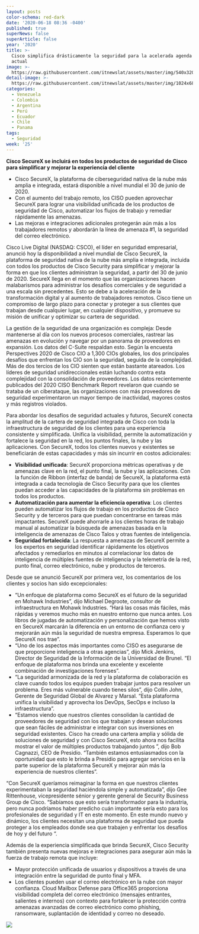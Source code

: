 ```yaml
---
layout: posts
color-schema: red-dark
date: '2020-06-18 08:36 -0400'
published: true
superNews: false
superArticle: false
year: '2020'
title: >-
  Cisco simplifica drásticamente la seguridad para la acelerada agenda de TI
  actual
image: >-
  https://raw.githubusercontent.com/itnewslat/assets/master/img/540x320/Ciber-seguridad-p.jpg
detail-image: >-
  https://raw.githubusercontent.com/itnewslat/assets/master/img/1024x680/Ciber-seguridad-g.jpg
categories:
  - Venezuela
  - Colombia
  - Argentina
  - Perú
  - Ecuador
  - Chile
  - Panama
tags:
  - Seguridad
week: '25'
---
```

**Cisco SecureX se incluirá en todos los productos de seguridad de Cisco para simplificar y mejorar la experiencia del cliente**
- Cisco SecureX, la plataforma de ciberseguridad nativa de la nube más amplia e integrada, estará disponible a nivel mundial el 30 de junio de 2020.
- Con el aumento del trabajo remoto, los CISO pueden aprovechar SecureX para lograr una visibilidad unificada de los productos de seguridad de Cisco, automatizar los flujos de trabajo y remediar rápidamente las amenazas.
- Las mejoras e integraciones adicionales protegerán aún más a los trabajadores remotos y abordarán la línea de amenaza #1, la seguridad del correo electrónico.

Cisco Live Digital (NASDAQ: CSCO), el líder en seguridad empresarial, anunció hoy la disponibilidad a nivel mundial de Cisco SecureX, la plataforma de seguridad nativa de la nube más amplia e integrada, incluida con todos los productos de Cisco Security para simplificar y mejorar la forma en que los clientes administran la seguridad, a partir del 30 de junio de 2020. SecureX llega en el momento que las organizaciones hacen malabarismos para administrar los desafíos comerciales y de seguridad a una escala sin precedentes. Esto se debe a la aceleración de la transformación digital y al aumento de trabajadores remotos. Cisco tiene un compromiso de largo plazo para conectar y proteger a sus clientes que trabajan desde cualquier lugar, en cualquier dispositivo, y promueve su misión de unificar y optimizar su cartera de seguridad.

La gestión de la seguridad de una organización es compleja: Desde mantenerse al día con los nuevos procesos comerciales, rastrear las amenazas en evolución y navegar por un panorama de proveedores en expansión. Los datos del C-Suite respaldan esto. Según la encuesta Perspectives 2020 de Cisco CIO a 1,300 CIOs globales, los dos principales desafíos que enfrentan los CIO son la seguridad, seguida de la complejidad. Más de dos tercios de los CIO sienten que están bastante atareados. Los líderes de seguridad unidireccionales están luchando contra esta complejidad con la consolidación de proveedores. Los datos recientemente publicados del 2020 CISO Benchmark Report revelaron que cuando se trataba de un ciberataque, las organizaciones con más proveedores de seguridad experimentaron un mayor tiempo de inactividad, mayores costos y más registros violados.

Para abordar los desafíos de seguridad actuales y futuros, SecureX conecta la amplitud de la cartera de seguridad integrada de Cisco con toda la infraestructura de seguridad de los clientes para una experiencia consistente y simplificada. Unifica la visibilidad, permite la automatización y fortalece la seguridad en la red, los puntos finales, la nube y las aplicaciones. Con SecureX, todos los clientes nuevos y existentes se beneficiarán de estas capacidades y más sin incurrir en costos adicionales:

- **Visibilidad unificada**: SecureX proporciona métricas operativas y de amenazas clave en la red, el punto final, la nube y las aplicaciones. Con la función de Ribbon (interfaz de banda) de SecureX, la plataforma está integrada a cada tecnología de Cisco Security para que los clientes puedan acceder a las capacidades de la plataforma sin problemas en todos los productos.
- **Automatización para aumentar la eficiencia operativa**: Los clientes pueden automatizar los flujos de trabajo en los productos de Cisco Security y de terceros para que puedan concentrarse en tareas más impactantes. SecureX puede ahorrarle a los clientes horas de trabajo manual al automatizar la búsqueda de amenazas basada en la inteligencia de amenazas de Cisco Talos y otras fuentes de inteligencia.
- **Seguridad fortalecida**: La respuesta a amenazas de SecureX permite a los expertos en seguridad identificar rápidamente los objetivos afectados y remediarlos en minutos al correlacionar los datos de inteligencia de múltiples fuentes de inteligencia y la telemetría de la red, punto final, correo electrónico, nube y productos de terceros.

Desde que se anunció SecureX por primera vez, los comentarios de los clientes y socios han sido excepcionales:

- “Un enfoque de plataforma como SecureX es el futuro de la seguridad en Mohawk Industries”, dijo Michael Degroote, consultor de infraestructura en Mohawk Industries. “Hará las cosas más fáciles, más rápidas y veremos mucho más en nuestro entorno que nunca antes. Los libros de jugadas de automatización y personalización que hemos visto en SecureX marcarán la diferencia en un entorno de confianza cero y mejorarán aún más la seguridad de nuestra empresa. Esperamos lo que SecureX nos trae”.
- “Uno de los aspectos más importantes como CISO es asegurarse de que proporcione inteligencia a otras agencias”, dijo Mick Jenkins, Director de Seguridad de la Información de la Universidad de Brunel. “El enfoque de plataforma nos brinda una excelente y excelente combinación de investigaciones forenses”.
- “La seguridad armonizada de la red y la plataforma de colaboración es clave cuando todos los equipos pueden trabajar juntos para resolver un problema. Eres más vulnerable cuando tienes silos”, dijo Collin John, Gerente de Seguridad Global de Alvarez y Marsal. “Esta plataforma unifica la visibilidad y aprovecha los DevOps, SecOps e incluso la infraestructura”.
- “Estamos viendo que nuestros clientes consolidan la cantidad de proveedores de seguridad con los que trabajan y desean soluciones que sean fáciles de administrar e integrar con sus inversiones en seguridad existentes. Cisco ha creado una cartera amplia y sólida de soluciones de seguridad y con Cisco SecureX, esto ahora nos facilita mostrar el valor de múltiples productos trabajando juntos ”, dijo Bob Cagnazzi, CEO de Presidio. “También estamos entusiasmados con la oportunidad que esto le brinda a Presidio para agregar servicios en la parte superior de la plataforma SecureX y mejorar aún más la experiencia de nuestros clientes”.

“Con SecureX queríamos reimaginar la forma en que nuestros clientes experimentaban la seguridad haciéndola simple y automatizada”, dijo Gee Rittenhouse, vicepresidente sénior y gerente general de Security Business Group de Cisco. “Sabíamos que esto sería transformador para la industria, pero nunca podríamos haber predicho cuán importante sería esto para los profesionales de seguridad y IT en este momento. En este mundo nuevo y dinámico, los clientes necesitan una plataforma de seguridad que pueda proteger a los empleados donde sea que trabajen y enfrentar los desafíos de hoy y del futuro “.

Además de la experiencia simplificada que brinda SecureX, Cisco Security también presenta nuevas mejoras e integraciones para asegurar aún más la fuerza de trabajo remota que incluye:

- Mayor protección unificada de usuarios y dispositivos a través de una integración entre la seguridad de punto final y MFA.
- Los clientes pueden usar el correo electrónico en la nube con mayor confianza. Cloud Mailbox Defense para Office365 proporciona visibilidad completa del correo electrónico (mensajes entrantes, salientes e internos) con contexto para fortalecer la protección contra amenazas avanzadas de correo electrónico como phishing, ransomware, suplantación de identidad y correo no deseado.
 
<img src="https://tracker.metricool.com/c3po.jpg?hash=56f88a41e39ab42c063cc51676587a04"/>